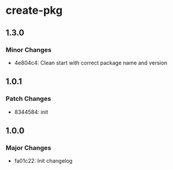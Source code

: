 # create-pkg

## 1.3.0

### Minor Changes

- 4e804c4: Clean start with correct package name and version

## 1.0.1

### Patch Changes

- 8344584: init

## 1.0.0

### Major Changes

- fa01c22: Init changelog
